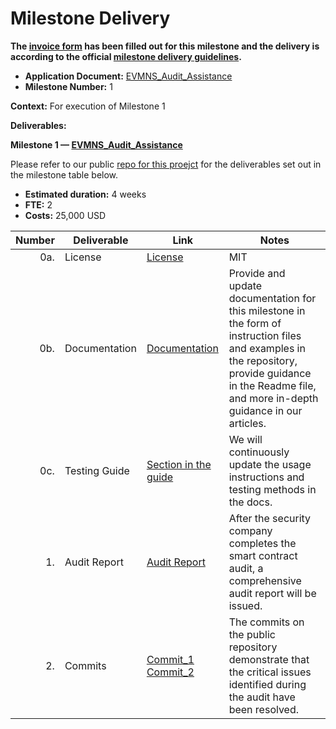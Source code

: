 # Milestone Delivery

**The [invoice form](https://forms.gle/wLuAzXKa9qYrZQob9) has been filled out for this milestone and the delivery is according to the official [milestone delivery guidelines](https://github.com/eosnetworkfoundation/grant-framework/blob/master/docs/milestone-deliverables-guidelines.md).**

* **Application Document:** [EVMNS_Audit_Assistance](https://github.com/evmns/EVMNS-Audit-Assistance/blob/main/applications/EVMNS_Audit_Assistance.md)
* **Milestone Number:** 1

**Context:**
For execution of Milestone 1

**Deliverables:**


**Milestone 1 — [EVMNS_Audit_Assistance](https://github.com/evmns/EVMNS-Audit-Assistance)**

Please refer to our public [repo for this proejct](https://github.com/evmns/EVMNS-Audit-Assistance) for the deliverables set out in the milestone table below.
- **Estimated duration:** 4 weeks
- **FTE:**  2
- **Costs:**  25,000 USD

| Number | Deliverable | Link                                                                                                                                                                                                                                                                                                                                       | Notes    |
| -----: | ----------- |--------------------------------------------------------------------------------------------------------------------------------------------------------------------------------------------------------------------------------------------------------------------------------------------------------------------------------------------|-----|
| 0a. | License | [License](https://github.com/evmns/EVMNS/blob/main/LICENSE)                                                                                                                                                                                                                                                                                |   MIT  |
| 0b. | Documentation | [Documentation](https://docs.evmns.space/)                                                                                                                                                                                                                                                                                                                          |Provide and update documentation for this milestone in the form of instruction files and examples in the repository, provide guidance in the Readme file, and more in-depth guidance in our articles.|
| 0c. | Testing Guide | [Section in the guide](https://github.com/evmns/evmns-contracts#How-to-run-tests)                                                                                                                                                                                                                                                                                                                                              |We will continuously update the usage instructions and testing methods in the docs.|
| 1. | Audit Report | [Audit Report](https://github.com/evmns/EVMNS-Audit-Assistance/blob/main/EVMNS%20Audit%20Report-2023-10-9.pdf) |After the security company completes the smart contract audit, a comprehensive audit report will be issued.|
| 2. | Commits | [Commit_1](https://github.com/evmns/evmns-contracts/commit/0b18b7390f9e9b7755e46984c56006e2fdc45274)<br/>[Commit_2](https://github.com/evmns/evmns-contracts/commit/7b909fda94c4c43763e9d1bb5ab6e7a704b3f84b) |The commits on the public repository demonstrate that the critical issues identified during the audit have been resolved.|

>
